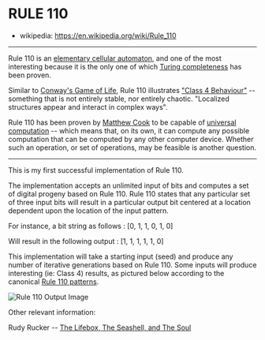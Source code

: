 # RULE 110
- wikipedia: https://en.wikipedia.org/wiki/Rule_110
***
Rule 110 is an [elementary cellular automaton](https://en.wikipedia.org/wiki/Elementary_cellular_automaton), and one of the most interesting because it is the only one of which [Turing completeness](https://en.wikipedia.org/wiki/Turing_completeness) has been proven.

Similar to [Conway's Game of Life](https://en.wikipedia.org/wiki/Conway%27s_Game_of_Life), Rule 110 illustrates ["Class 4 Behaviour"](https://www.wolframscience.com/nks/p231--four-classes-of-behavior/) -- something that is not entirely stable, nor entirely chaotic.  "Localized structures appear and interact in complex ways".

Rule 110 has been proven by [Matthew Cook](https://en.wikipedia.org/wiki/Matthew_Cook) to be capable of [universal computation](https://en.wikipedia.org/wiki/Universal_Turing_machine) -- which means that, on its own, it can compute any possible computation that can be computed by any other computer device.  Whether such an operation, or set of operations, may be feasible is another question.
***
This is my first successful implementation of Rule 110.

The implementation accepts an unlimited input of bits and computes a set of digital progeny based on Rule 110.  Rule 110 states that any particular set of three input bits will result in a particular output bit centered at a location dependent upon the location of the input pattern.

For instance, a bit string as follows   : [0, 1, 1, 0, 1, 0]

Will result in the following output     : [1, 1, 1, 1, 1, 0]

This implementation will take a starting input (seed) and produce any number of iterative generations based on Rule 110.  Some inputs will produce interesting (ie: Class 4) results, as pictured below
according to the canonical [Rule 110 patterns](https://en.wikipedia.org/wiki/Rule_110).

![Rule 110 Output Image](https://i.imgur.com/Y2WNbH9.png)


Other relevant information:

Rudy Rucker -- [The Lifebox, The Seashell, and The Soul](https://www.rudyrucker.com/lifebox/)
